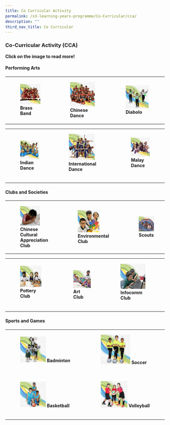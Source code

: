 ```yaml
---
title: Co Curricular Activity
permalink: /x3-learning-years-programme/Co-Curricular/cca/
description: ""
third_nav_title: Co Curricular
---
```

### Co-Curricular Activity (CCA)

**Click on the image to read more!**

#### Performing Arts

|  	|  	|  	|
|---	|---	|---	|
| <figure><a href="https://staging.d24s03z0ob23eb.amplifyapp.com/cca/Performing-Arts/brass-band/"><img style="width:115%" src="/images/cca1.png"></a><b>Brass Band</b></figure>| <figure><a href="https://staging.d24s03z0ob23eb.amplifyapp.com/cca/Performing-Arts/chinese-dance/"><img style="width:95%" src="/images/cca2.png"></a><b> Chinese Dance</b></figure>|  <figure><a href="https://staging.d24s03z0ob23eb.amplifyapp.com/cca/Performing-Arts/diabolo/"><img style="width:95%" src="/images/cca3.png"></a><b>Diabolo </b></figure>	|

|  	|  	|  	|
|---	|---	|---	|
| <figure><a href="https://staging.d24s03z0ob23eb.amplifyapp.com/cca/Performing-Arts/indian-dance/"><img style="width:98%" src="/images/cca4.png"></a> <b>Indian Dance </b></figure>	| <figure><a href="https://staging.d24s03z0ob23eb.amplifyapp.com/cca/Performing-Arts/international-dance/"><img style="width:80%" src="/images/cca5.png"></a> <b>International Dance </b></figure><br>	|  <figure><a href="https://staging.d24s03z0ob23eb.amplifyapp.com/cca/Performing-Arts/malay-dance/"><img style="width:105%" src="/images/cca6.png"></a><b>Malay Dance </b></figure><Br>	|

#### Clubs and Societies

|  	|  	|  	|
|---	|---	|---	|
| <figure><a href="https://staging.d24s03z0ob23eb.amplifyapp.com/cca/Clubs-and-Societies/chinese-cultural-appreciation-club/"><img style="width:70%" src="/images/cca7.png"></a> <b>Chinese Cultural Appreciation Club </b></figure>	| <figure><a href="https://staging.d24s03z0ob23eb.amplifyapp.com/cca/Clubs-and-Societies/environmental-club/"><img style="width:70%" src="/images/cca8.png"></a> <b>Environmental Club </b></figure>	|  <figure><a href="https://staging.d24s03z0ob23eb.amplifyapp.com/cca/Clubs-and-Societies/scouts/"><img style="width:165%" src="/images/cca9.png"></a><b>Scouts </b></figure>	|

|  	|  	|  	|
|---	|---	|---	|
| <figure><a href="https://staging.d24s03z0ob23eb.amplifyapp.com/cca/Clubs-and-Societies/pottery-club/"><img style="width:90%" src="/images/cca10.png"></a> <b>Pottery Club </b></figure><br>	| <figure><a href="https://staging.d24s03z0ob23eb.amplifyapp.com/cca/Clubs-and-Societies/art-club/"><img style="width:105%" src="/images/cca11.png"></a> <b>Art Club </b><br></figure>|  <figure><a href="https://staging.d24s03z0ob23eb.amplifyapp.com/cca/Clubs-and-Societies/infocomm-club/"><img style="width:85%" src="/images/cca12.png"></a><b>Infocomm Club </b></figure><Br>|

#### Sports and Games

|  	|  	|
|---	|---	|
| <figure><a href="https://staging.d24s03z0ob23eb.amplifyapp.com/cca/Sports-and-Games/badminton/"><img style="width:50%" src="/images/cca13.png"></a> <b>Badminton </b></figure><br> 	| <figure><a href="https://staging.d24s03z0ob23eb.amplifyapp.com/cca/Sports-and-Games/soccer/"><img style="width:60%" src="/images/cca14.png"></a> <b>Soccer </b></figure><br> 	|
| <figure><a href="https://staging.d24s03z0ob23eb.amplifyapp.com/cca/Sports-and-Games/basketball/"><img style="width:50%" src="/images/cca15.png"></a> <b>Basketball </b></figure><br> 	| <figure><a href="https://staging.d24s03z0ob23eb.amplifyapp.com/cca/Sports-and-Games/volleyball/"><img style="width:54%" src="/images/cca16.png"></a> <b>Volleyball </b></figure><br> 	|